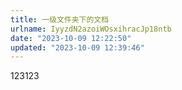 ```yaml
---
title: 一级文件夹下的文档
urlname: IyyzdN2azoiWOsxihracJp18ntb
date: "2023-10-09 12:22:50"
updated: "2023-10-09 12:39:46"
---
```


123123
